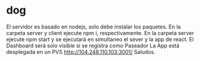 # dog
 El servidor es basado en nodejs, solo debe instalar los paquetes.
 En la carpeta server y client ejecute npm i, respectivamente.
 En la carpeta server ejecute npm start y se ejecutará en simultaneo el sever y la app de react.
 El Dashboard  será solo visible si se registra como Paseador
 La App está desplegada en un PVS http://104.248.110.103:3001/
 Saludos.
